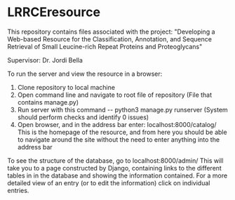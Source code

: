 # LRRCEresource

This repository contains files associated with the project: 
"Developing a Web-based Resource for the Classification, Annotation, and Sequence Retrieval 
of Small Leucine-rich Repeat Proteins and Proteoglycans"

Supervisor: Dr. Jordi Bella

To run the server and view the resource in a browser:
  1. Clone repository to local machine
  2. Open command line and navigate to root file of repository (File that contains manage.py)
  3. Run server with this command --  python3 manage.py runserver
    (System should perform checks and identify 0 issues)
  4. Open browser, and in the address bar enter: localhost:8000/catalog/
    This is the homepage of the resource, and from here you should be able to navigate around 
    the site without the need to enter anything into the address bar
    
To see the structure of the database, go to localhost:8000/admin/
This will take you to a page constructed by Django, containing links to the different tables in
in the database and showing the information contained.
For a more detailed view of an entry (or to edit the information) click on individual entries.
